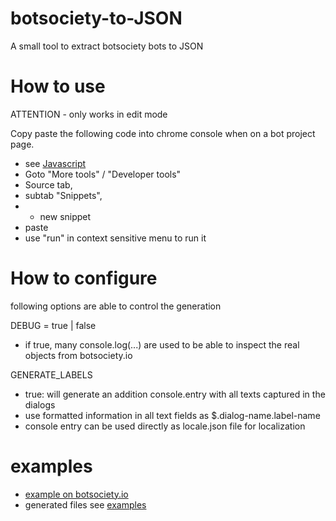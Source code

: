 # botsociety-to-JSON
A small tool to extract botsociety bots to JSON

# How to use
ATTENTION - only works in edit mode

Copy paste the following code into chrome console when on a bot project page. 
- see [Javascript](chrome/create-JSON-from-bot.js)
- Goto "More tools" / "Developer tools"
- Source tab, 
- subtab "Snippets", 
- + new snippet
- paste
- use "run" in context sensitive menu to run it

# How to configure

following options are able to control the generation

DEBUG = true | false
- if true, many console.log(...) are used to be able to inspect the real objects from botsociety.io

GENERATE_LABELS
- true: will generate an addition console.entry with all texts captured in the dialogs
- use formatted information in all text fields as $.dialog-name.label-name
- console entry can be used directly as locale.json file for localization

# examples
- [example on botsociety.io](https://botsociety.io/s/58deaf67cdf2eb63000d4fa3?b=58deb1a4cdf2eb63000d4fa6)
- generated files see [examples](examples/)
